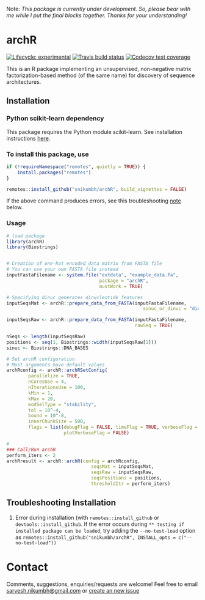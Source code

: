 
Note: _This package is currently under development. So, please bear with me while I put the final blocks together. Thanks for your understanding!_ 

# archR
<!-- badges: start -->

[![Lifecycle:
experimental](https://img.shields.io/badge/lifecycle-experimental-orange.svg)](https://www.tidyverse.org/lifecycle/#experimental)
[![Travis build status](https://travis-ci.org/snikumbh/archR.svg?branch=master)](https://travis-ci.org/snikumbh/archR)
[![Codecov test coverage](https://codecov.io/gh/snikumbh/archR/branch/master/graph/badge.svg)](https://codecov.io/gh/snikumbh/archR?branch=master)
<!-- badges: end -->
This is an R package implementing an unsupervised, non-negative matrix factorization-based method (of the same name) for discovery of sequence architectures.


## Installation

### Python scikit-learn dependency
This package requires the Python module scikit-learn. See installation instructions [here](https://scikit-learn.org/stable/install.html).


### To install this package, use 

```r
if (!requireNamespace("remotes", quietly = TRUE)) {
    install.packages("remotes")   
}

remotes::install_github("snikumbh/archR", build_vignettes = FALSE)
``` 

If the above command produces errors, see this troubleshooting [note](https://github.com/snikumbh/archR#troubleshooting-installation) below.


### Usage
```r
# load package
library(archR)
library(Biostrings)


# Creation of one-hot encoded data matrix from FASTA file
# You can use your own FASTA file instead
inputFastaFilename <- system.file("extdata", "example_data.fa", 
                                  package = "archR", 
                                  mustWork = TRUE)

# Specifying dinuc generates dinucleotide features
inputSeqsMat <- archR::prepare_data_from_FASTA(inputFastaFilename,
                                                  sinuc_or_dinuc = "dinuc")

inputSeqsRaw <- archR::prepare_data_from_FASTA(inputFastaFilename, 
                                               rawSeq = TRUE)

nSeqs <- length(inputSeqsRaw)
positions <- seq(1, Biostrings::width(inputSeqsRaw[1]))
sinuc <- Biostrings::DNA_BASES

# Set archR configuration
# Most arguments have default values
archRconfig <- archR::archRSetConfig(
        parallelize = TRUE,
        nCoresUse = 4,
        nIterationsUse = 100,
        kMin = 1,
        kMax = 20,
        modSelType = "stability",
        tol = 10^-4,
        bound = 10^-8,
        innerChunkSize = 500,
        flags = list(debugFlag = FALSE, timeFlag = TRUE, verboseFlag = TRUE,
                     plotVerboseFlag = FALSE)

#
### Call/Run archR
perform_iters <- 2
archRresult <- archR::archR(config = archRconfig,
                               seqsMat = inputSeqsMat,
                               seqsRaw = inputSeqsRaw,
                               seqsPositions = positions,
                               thresholdItr = perform_iters)

```

## Troubleshooting Installation

1. Error during installation (with `remotes::install_github` or `devtools::install_github`. If the error occurs during `** testing if installed package can be loaded`, try adding the `--no-test-load` option as `remotes::install_github("snikumbh/archR", INSTALL_opts = c("--no-test-load"))`


# Contact
Comments, suggestions, enquiries/requests are welcome! Feel free to email sarvesh.nikumbh@gmail.com or [create an new issue](https://github.com/snikumbh/archR/issues/new)

